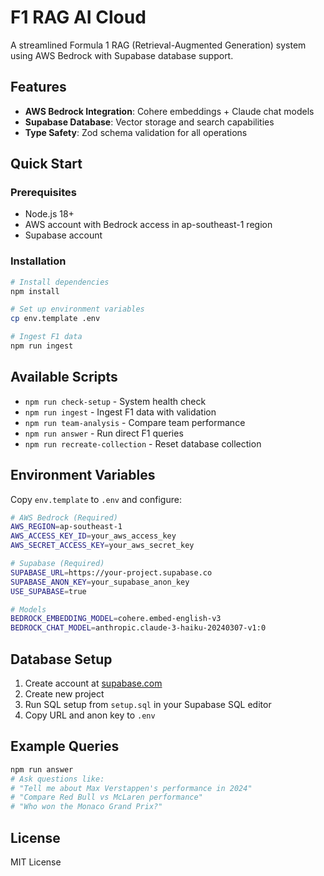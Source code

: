 # F1 RAG AI Cloud

A streamlined Formula 1 RAG (Retrieval-Augmented Generation) system using AWS Bedrock with Supabase database support.

## Features

- **AWS Bedrock Integration**: Cohere embeddings + Claude chat models
- **Supabase Database**: Vector storage and search capabilities
- **Type Safety**: Zod schema validation for all operations

## Quick Start

### Prerequisites
- Node.js 18+
- AWS account with Bedrock access in ap-southeast-1 region
- Supabase account

### Installation

```bash
# Install dependencies
npm install

# Set up environment variables
cp env.template .env

# Ingest F1 data
npm run ingest
```

## Available Scripts

- `npm run check-setup` - System health check
- `npm run ingest` - Ingest F1 data with validation
- `npm run team-analysis` - Compare team performance
- `npm run answer` - Run direct F1 queries
- `npm run recreate-collection` - Reset database collection

## Environment Variables

Copy `env.template` to `.env` and configure:

```bash
# AWS Bedrock (Required)
AWS_REGION=ap-southeast-1
AWS_ACCESS_KEY_ID=your_aws_access_key
AWS_SECRET_ACCESS_KEY=your_aws_secret_key

# Supabase (Required)
SUPABASE_URL=https://your-project.supabase.co
SUPABASE_ANON_KEY=your_supabase_anon_key
USE_SUPABASE=true

# Models
BEDROCK_EMBEDDING_MODEL=cohere.embed-english-v3
BEDROCK_CHAT_MODEL=anthropic.claude-3-haiku-20240307-v1:0
```

## Database Setup

1. Create account at [supabase.com](https://supabase.com)
2. Create new project
3. Run SQL setup from `setup.sql` in your Supabase SQL editor
4. Copy URL and anon key to `.env`

## Example Queries

```bash
npm run answer
# Ask questions like:
# "Tell me about Max Verstappen's performance in 2024"
# "Compare Red Bull vs McLaren performance"
# "Who won the Monaco Grand Prix?"
```

## License

MIT License